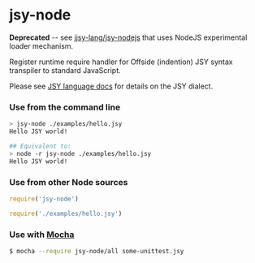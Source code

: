# jsy-node
**Deprecated** -- see [jjsy-lang/jsy-nodejs](https://github.com/jsy-lang/jsy-nodejs/) that uses NodeJS experimental loader mechanism.


Register runtime require handler for Offside (indention) JSY syntax transpiler to standard JavaScript.

Please see [JSY language docs](https://github.com/jsy-lang/jsy-lang-docs) for details on the JSY dialect.

### Use from the command line

```bash
> jsy-node ./examples/hello.jsy
Hello JSY world!

## Equivalent to:
> node -r jsy-node ./examples/hello.jsy
Hello JSY world!
```

### Use from other Node sources

```javascript
require('jsy-node')

require('./examples/hello.jsy')
```

### Use with [Mocha](https://mochajs.org/)

```bash
$ mocha --require jsy-node/all some-unittest.jsy
```

